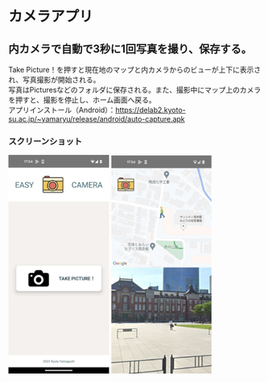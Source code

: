 # カメラアプリ

## 内カメラで自動で3秒に1回写真を撮り、保存する。
Take Picture！を押すと現在地のマップと内カメラからのビューが上下に表示され、写真撮影が開始される。  
写真はPicturesなどのフォルダに保存される。また、撮影中にマップ上のカメラを押すと、撮影を停止し、ホーム画面へ戻る。  
アプリインストール（Android）：https://delab2.kyoto-su.ac.jp/~yamaryu/release/android/auto-capture.apk
### スクリーンショット
<img src="_assets/home.JPEG" alt="トップページ" width="200"/> <img src="_assets/camera.jpg" alt="写真撮影ページ" width="200"/>
